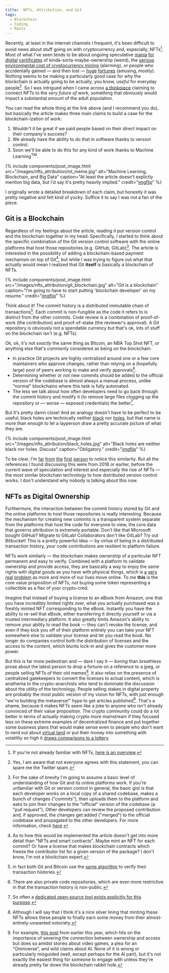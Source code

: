 ```yaml
---
title:  NFTs, Attribution, and Git
tags:
  - Blockchain
  - Coding
  - Rants
---
```


Recently, at least in the internet channels I frequent, it's been difficult to avoid
news about stuff going on with cryptocurrency and, especially, NFTs[^NFTs]. Most of what I've seen
tends to be about ongoing speculative
[mania](https://abcnews.go.com/Business/wireStory/twitter-ceo-jack-dorsey-sells-nft-tweet-29m-76616884)
[for](https://decrypt.co/60971/beeples-nft-artwork-sells-for-60-3-million-in-christies-auction) 
[digital](https://www.msn.com/en-us/news/technology/edward-snowdens-nft-sold-for-2455-million-at-auction-for-charity/ar-BB1fKsiv) 
[certificates](https://www.marketwatch.com/story/what-is-nba-top-shot-everything-you-need-to-know-about-the-digital-asset-with-over-230-million-in-transactions-11614287023)
of 
kinda-sorta-maybe-ownership (weird), the 
[serious environmental cost of cryptocurrency mining](https://decrypt.co/4218/dont-dismiss-bitcoins-environmental-impact)
(alarming), or people who accidentally gained — and then lost — 
[huge](https://www.theguardian.com/uk-news/2021/jan/14/man-newport-council-50m-helps-find-bitcoins-landfill-james-howells) 
[fortunes](https://www.bloomberg.com/news/newsletters/2021-01-12/money-stuff-don-t-forget-your-bitcoins) 
(amusing, mostly). Nothing
seems to be making a particularly good case for why the blockchain is actually going to be
actually, you know, _useful_ for everyday people[^koolaid]. So I was intrigued when I came
across [a thinkpiece](https://www.drorpoleg.com/nfts-and-the-future-of-work/) claiming to
connect NFTs to the _very future of work_, something that obviously would impact a substantial
amount of the adult population. 

<!--more-->

You can read the whole thing at the link above (and I recommend you do), but basically
the article makes three main claims to build a case for the blockchain-ization of work:

1. Wouldn't it be great if we paid people based on their direct impact on their company's success?
2. We already have the ability to do that in software thanks to version control.
3. Soon we'll be able to do this for any kind of work thanks to Machine Learning<sup>TM</sup>. 

{% include components/post_image.html 
    src="/images/nfts_attribution/ml_meme.jpg" 
    alt="Machine Learning, Blockchain, and Big Data"
    caption="At least the article doesn't explictly mention big data, but I'd say it's pretty heavily implied."
    credit="<a href='https://imgflip.com/i/2ed05j'>imgflip</a>"
%}

I originally wrote a detailed breakdown of each claim, but honestly it was pretty negative
and felt kind of yucky. Suffice it to say I was not a fan of the piece.

## Git is a Blockchain

Regardless of my feelings about the article, reading it put version control and the blockchain together in my head.
Specifically, I started to think about the specific combination of the Git version control software with the online
platforms that host those repositories (e.g. GitHub, GitLab)[^git]. The article is interested in the possibility of adding
a blockchain-based payment mechanism on top of Git[^implementation], but while I was trying to figure out what that actually
would mean I realized that Git **itself** is basically a blockchain of NFTs.

{% include components/post_image.html 
    src="/images/nfts_attribution/git_blockchain.jpg" 
    alt="Git is a blockchain"
    caption="I'm going to have to start putting 'blockchain developer' on my resume."
    credit="<a href='https://imgflip.com/i/56xed4'>imgflip</a>"
%}

Think about it! The commit history is a distributed immutable chain of transactions[^merkle]. Each commit is non-fungible as
the code it refers to is distinct from the other commits. Code review is a 
combination of proof-of-work (the contribution) and proof-of-stake (the reviewer's approval). A Git repository is
obviously not a spendable currency but that's ok, lots of stuff on the blockchain isn't (e.g. NFTs).

Ok, ok, it's not _exactly_ the same thing as Bitcoin, an NBA Top Shot NFT, or anything else that's commonly considered
as being on the blockchain: 
* In practice Git projects are highly centralized around one or a few core maintainers who approve changes, rather than relying on a (hopefully large) pool
of peers working to make and verify approvals[^private].
* Determining whether or not new commits should be added to the official version of the codebase is almost always a manual
process, unlike "normal" blockchains where this task is fully automated.
* The less we talk about how often developers need to go back through the commit history and modify it (to remove large files clogging up the repository 
or — worse — exposed credentials) the better[^bfg].  

But it's pretty damn close! And an analogy doesn't have to be perfect to be useful; black holes are technically neither
[black](https://www.forbes.com/sites/startswithabang/2019/07/10/sorry-black-holes-arent-actually-black/?sh=2f9d11995c02) 
nor [holes](https://en.wikipedia.org/wiki/Gravitational_singularity), but that name is more than enough to let a layperson 
draw a pretty accurate picture of what they are.

{% include components/post_image.html 
    src="/images/nfts_attribution/black_holes.jpg" 
    alt="Black holes are neither black nor holes. Discuss"
    caption="Obligatory."
    credit="<a href='https://imgflip.com/i/57e0o2'>imgflip</a>"
%}

To be clear, I'm [far](https://www.thoughtworks.com/insights/blog/blockchain-under-hood) 
[from](https://www.reddit.com/r/git/comments/7pgemg/can_git_be_turned_into_a_blockchainlike_system/) 
[the](https://stackoverflow.com/questions/46192377/why-is-git-not-considered-a-block-chain) 
[first](https://news.ycombinator.com/item?id=15860027) 
[person](https://medium.com/@shemnon/is-a-git-repository-a-blockchain-35cb1cd2c491) 
to notice this similarity. But all the references I found discussing this were from 2018 or earlier, before the current
wave of speculation and interest and especially the rise of NFTs — the most similar blockchain technology to how distributed
version control works. I don't understand why nobody is talking about this now.  

## NFTs as Digital Ownership

Furthermore, the interaction between the commit history stored by Git and the online platforms to host those repositories
is really interesting. Because the mechanism for creating new commits is a transparent system separate from the platforms that host the code
for everyone to view, the core data that governs attribution is extremely portable.
Don't like that Microsoft bought GitHub? Migrate to GitLab! Collaborators don't like GitLab? Try out Bitbucket! This is
a pretty powerful idea — by virtue of being in a distributed transaction history, your code contributions are resilient to
platform failure.

NFTs work similarly — the blockchain makes ownership of a particular NFT permanent and easy to verify. Combined with a
platform to validate ownership and provide access, they are basically
a way to enjoy the same rights with digital goods as you have with physical things, which is 
[a](https://www.consumerreports.org/consumerist/that-amazon-video-you-bought-you-may-not-actually-be-able-to-watch-it/) 
[very](https://arstechnica.com/information-technology/2013/12/cant-stream-that-christmas-movie-you-bought-on-amazon-blame-disney/) 
[real](https://www.nytimes.com/2009/07/18/technology/companies/18amazon.html) 
[problem](https://arstechnica.com/tech-policy/2021/04/apple-faces-class-action-lawsuit-over-its-definition-of-the-word-buy/) 
as more and more of our lives move online. 
To me **this** is the core value proposition of NFTs, not buying some token representing a collectible as a flex 
of your crypto-cred. 

Imagine that instead of buying a license to an eBook from Amazon, one that you have incredibly limited rights over, what you
actually purchased was a freshly minted NFT corresponding to the eBook. Instantly you have the ability to re-sell that eBook,
either transferring it directly yourself or via a trusted intermediary platform. It also greatly limits Amazon's ability to 
remove your ability to read the book — they can't revoke the license, and even if they kick you off of their platform entirely
you can take your NFT somewhere else to validate your license and let you read the book. No longer do companies control both
the distribution of licenses and the access to the content, which blunts lock-in and gives the customer more power.

But this is far more pedestrian and — dare I say it — _boring_ than breathless prose about the latest person to drop a fortune on a reference
to a jpeg, or people selling NFTs of their old memes[^memes]. It also relies on the presence of centralized gatekeepers to convert
the licenses to actual content,
which is anathema to the crypto-anarchists who tend to dominate the discussion about the utility of the technology. People selling
stakes in digital property are probably the most public version of my vision for NFTs, with just
enough "we're building the metaverse!" hype to get articles published[^example]. That's a shame, because it makes NFTs 
seem like a joke to anyone who isn't already convinced of their value proposition. The crypto community could do a lot better
in terms of actually making crypto more mainstream if they focused less on these extreme examples of decentralized finance
and put together some business plans that would make sense even to people who don't want to nerd out about 
[virtual land](https://www.reuters.com/business/metaverse-bet-crypto-rich-investors-snap-up-virtual-real-estate-2021-04-19/)
or put their money into something with volatility so high it 
[draws comparisons to a lottery](https://www.businesstimes.com.sg/wealth-investing/the-bitcoin-lottery).
 

[^NFTs]:
    If you're not already familiar with NFTs, 
    [here is an overview](https://decrypt.co/resources/non-fungible-tokens-nfts-explained-guide-learn-blockchain).

[^koolaid]:
    Yes, I am aware that not everyone agrees with this statement, you can spare me the Twitter spam. 
    
[^git]:
    For the sake of brevity I'm going to assume a basic level of understanding of how Git and its online platforms
    work. If you're unfamiliar with Git or version control in general, the basic gist is that each developer works
    on a local copy of a shared codebase, makes a bunch of changes ("commits"), then uploads them to the platform
    and asks to join their changes to the "official" version of the codebase (a "pull request"). Other developers
    can review the proposed contribution and, if approved, the changes get added ("merged") to the official codebase
    and propagated to the other developers. For more information, check [here](https://guides.github.com/introduction/git-handbook/).

[^implementation]:
    As to how this would be implemented the article doesn't get into more detail than "NFTs and smart contracts". Maybe
    mint an NFT for each commit? Or have a license that makes blockchain contracts which freeze the contributor list
    for a given version of the package? I don't know, I'm not a blockchain expert.
    
[^merkle]:
    in fact both Git and Bitcoin use the 
    [same algorithm](https://en.wikipedia.org/wiki/Merkle_tree) to verify their transaction histories.
    
[^private]:
    There are also private code repositories, which are even more restrictive in that the transaction history is non-public.   
 
[^bfg]:
    So often a [dedicated open-source tool exists explicitly for this purpose](https://rtyley.github.io/bfg-repo-cleaner/).
    
[^memes]:
    Although I will say that I think it's a nice silver lining that minting these NFTs allows these people to
    finally earn some money from their almost-entirely-unwanted notoriety. 

[^example]:
    For example, [this post](https://medium.com/the-challenge/state-of-the-metaverse-2021-9f032fed655b) from earlier
    this year, which hits on the importance of severing the connection between ownership and access but does so
    amidst stories about video games, a plea for an "Omniverse", and wild claims about AI. None of it is wrong
    or particularly misguided (well, except perhaps for the AI part), but it's not exactly the easiest thing for someone to 
    engage with unless they're already
    pretty far down the blockchain rabbit hole.  